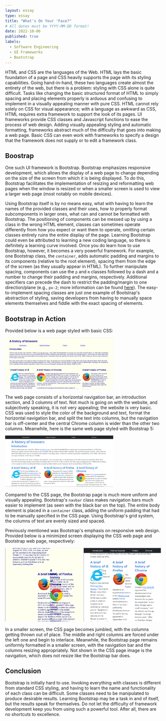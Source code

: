 ```yaml
---
layout: essay
type: essay
title: "What's On Your 'Face?"
# All dates must be YYYY-MM-DD format!
date: 2022-10-06
published: true
labels:
  - Software Engineering
  - UI Frameworks
  - Bootstrap
---
```


HTML and CSS are the languages of the Web. HTML lays the basic foundation of a page and CSS heavily supports the page with its styling capabilities. Going hand-in-hand, these two languages create almost the entirety of the web, but there is a problem: styling with CSS alone is quite difficult. Tasks like changing the basic structured format of HTML to simply spacing and placing elements properly is arduous and confusing to implement in a visually appealing manner with pure CSS. HTML cannot rely solely on CSS for visual appearance; with a language as awkward as CSS, HTML requires extra framework to support the look of its pages. UI frameworks provide CSS classes and Javascript functions to ease the process of web design. Adding visually appealing styling and automatic formatting, frameworks abstract much of the difficulty that goes into making a web page. Basic CSS can even work with frameworks to specify a design that the framework does not supply or to edit a framework class.

## Boostrap

One such UI framework is Bootstrap. Bootstrap emphasizes responsive development, which allows the display of a web page to change depending on the size of the screen from which it is being displayed. To do this, Bootstrap facilitates the implementation of resizing and reformatting web pages when the window is resized or when a smaller screen is used to view a larger web page (most notably on mobile devices). 

Using Bootstrap itself is by no means easy, what with having to learn the names of the provided classes and their uses, how to properly format subcomponents in larger ones, what can and cannot be formatted with Bootstrap. The positioning of components can be messed up by using a class in the wrong HTML element, classes can sometimes operate differently from how you expect or want them to operate, omitting certain classes entirely ruins the entire display of the page. Learning Bootstrap could even be attributed to learning a new coding language, so there is definitely a learning curve involved. Once you do learn how to use Bootstrap, however, it becomes a very powerful framework. For example, one Bootstrap class, the ```container```, adds automatic padding and margins to its components (relative to the root element), spacing them from the edge of the screen (as they usually appear in HTML). To further manipulate spacing, components can use the ```p``` and ```m``` classes followed by a dash and a number to change their padding and margins, respectively. Additional specifiers can precede the dash to restrict the padding/margin to one direction/plane (e.g., ```px-2```; more information can be found <a href="https://getbootstrap.com/docs/4.0/utilities/spacing/">here</a>). The easy-to-implement spacing classes are just one example of Bootstrap's abstraction of styling, saving developers from having to manually space elements themselves and fiddle with the exact spacing of elements.

## Bootstrap in Action

Provided below is a web page styled with basic CSS:

<img width=350 src="../img/ui/basic.png">

The web page consists of a horizontal navigation bar, an introduction section, and 3 columns of text. Not much is going on with the website, and subjectively speaking, it is not very appealing; the website is very basic. CSS was used to style the color of the background and text, format the horizontal navigation bar, and split the text into columns, but the navigation bar is off-center and the central Chrome column is wider than the other two columns. Meanwhile, here is the same web page styled with Bootstrap 5:

<img width=350 src="../img/ui/bootstrap.png">

Compared to the CSS page, the Bootstrap page is much more uniform and visually appealing. Bootstrap's ```navbar``` class makes navigation bars much easier to implement (as seen with the black bar on the top). The entire body element is placed in a ```container``` class, adding the uniform padding that had to be manually specified in the CSS page. Using Bootstrap's grid system, the columns of text are evenly sized and spaced.

Previously mentioned was Bootstrap's emphasis on responsive web design. Provided below is a minimized screen displaying the CSS web page and Bootstrap web page, respectively:

<img width="250" src="../img/ui/nonresponsive.png">
<img width="250" src="../img/ui/responsive.png">

In a smaller screen, the CSS page becomes jumbled, with the columns getting thrown out of place. The middle and right columns are forced under the left one and begin to interlace. Meanwhile, the Bootstrap page remains uniformly formatted in a smaller screen, with the navigation bar and the columns resizing appropriately. Not shown in the CSS page image is the navigation, which does not resize like the Bootstrap bar does.

## Conclusion

Bootstrap is initially hard to use. Invoking everything with classes is different from standard CSS styling, and having to learn the name and functionality of each class can be difficult. Some classes need to be manipulated to produce desirable results. Learning Bootstrap may be a task in and of itself, but the results speak for themselves. Do not let the difficulty of framework development keep you from using such a powerful tool. After all, there are no shortcuts to excellence.